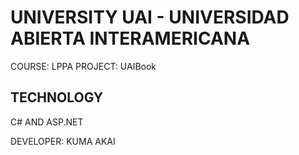 # UNIVERSITY UAI - UNIVERSIDAD ABIERTA INTERAMERICANA

COURSE: LPPA
PROJECT: UAIBook

## TECHNOLOGY

C# AND ASP.NET

DEVELOPER: KUMA AKAI

